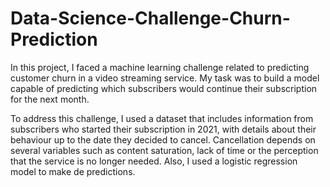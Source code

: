 # Data-Science-Challenge-Churn-Prediction
In this project, I faced a machine learning challenge related to predicting customer churn in a video streaming service. My task was to build a model capable of predicting which subscribers would continue their subscription for the next month.

To address this challenge, I used a dataset that includes information from subscribers who started their subscription in 2021, with details about their behaviour up to the date they decided to cancel. Cancellation depends on several variables such as content saturation, lack of time or the perception that the service is no longer needed. Also, I used a logistic regression model to make de predictions.
